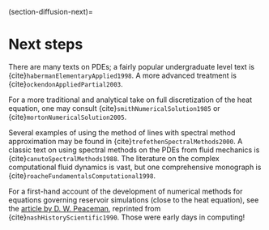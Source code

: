 (section-diffusion-next)=
# Next steps

There are many texts on PDEs; a fairly popular undergraduate level text is {cite}`habermanElementaryApplied1998`.  A more advanced treatment is {cite}`ockendonAppliedPartial2003`.

For a more traditional and analytical take on full discretization of the heat equation, one may consult {cite}`smithNumericalSolution1985` or {cite}`mortonNumericalSolution2005`.

Several examples of using the method of lines with spectral method approximation may be found in {cite}`trefethenSpectralMethods2000`.  A classic text on using spectral methods on the PDEs from fluid mechanics is {cite}`canutoSpectralMethods1988`.  The literature on the complex computational fluid dynamics is vast, but one comprehensive monograph is {cite}`roacheFundamentalsComputational1998`.

For a first-hand account of the development of numerical methods for equations governing reservoir simulations (close to the heat equation), see the [article by D. W. Peaceman](http://history.siam.org/peaceman.htm), reprinted from {cite}`nashHistoryScientific1990`.  Those were early days in computing!
